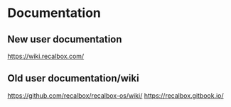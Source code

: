 # Documentation

## New user documentation

https://wiki.recalbox.com/

## Old user documentation/wiki

https://github.com/recalbox/recalbox-os/wiki/
https://recalbox.gitbook.io/
